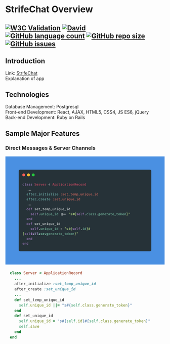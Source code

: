 # StrifeChat Overview
[![W3C Validation](https://img.shields.io/w3c-validation/html?style=for-the-badge&targetUrl=https%3A%2F%2Fstrifechat.herokuapp.com%2F)](https://validator.nu/?doc=https%3A%2F%2Fstrifechat.herokuapp.com%2F) [![David](https://img.shields.io/david/jessewarren-aa/strifechat?style=for-the-badge)](https://github.com/jessewarren-aa/strifechat/network/dependencies) [![GitHub language count](https://img.shields.io/github/languages/count/jessewarren-aa/strifechat?style=for-the-badge)](https://github.com/jessewarren-aa/strifechat/search?l=Ruby) [![GitHub repo size](https://img.shields.io/github/repo-size/jessewarren-aa/strifechat?style=for-the-badge)](https://github.com/jessewarren-aa/strifechat) [![GitHub issues](https://img.shields.io/github/issues/jessewarren-aa/strifechat?style=for-the-badge)](https://github.com/jessewarren-aa/strifechat/issues)
---
## Introduction
Link: [StrifeChat](https://strifechat.herokuapp.com/)  
Explanation of app

## Technologies
Database Management: Postgresql  
Front-end Development: React, AJAX, HTML5, CSS4, JS ES6, jQuery  
Back-end Development: Ruby on Rails  

## Sample Major Features
### Direct Messages & Server Channels

![Unique ID](/app/assets/images/unique_id_code.png)
```ruby
  class Server < ApplicationRecord
    ...
    after_initialize :set_temp_unique_id
    after_create :set_unique_id 
    ...
    def set_temp_unique_id
      self.unique_id ||= "s#{self.class.generate_token}"
    end
    def set_unique_id
      self.unique_id = "s#{self.id}#{self.class.generate_token}"
      self.save
    end
  end
```


